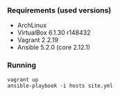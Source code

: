 
### Requirements (used versions)

- ArchLinux
- VirtualBox 6.1.30 r148432
- Vagrant 2.2.19
- Ansible 5.2.0 (core 2.12.1)


### Running

```
vagrant up
ansible-playbook -i hosts site.yml
```